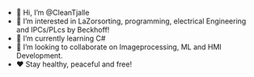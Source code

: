 - 👋 Hi, I’m @CleanTjalle
- 👀 I’m interested in LaZorsorting, programming, electrical Engineering and IPCs/PLcs by Beckhoff! 
- 🌱 I’m currently learning C#
- 💞️ I’m looking to collaborate on Imageprocessing, ML and HMI Development.
- ♥ Stay healthy, peaceful and free!

<!---
CleanTjalle/CleanTjalle is a ✨ special ✨ repository because its `README.md` (this file) appears on your GitHub profile.
You can click the Preview link to take a look at your changes.
--->
